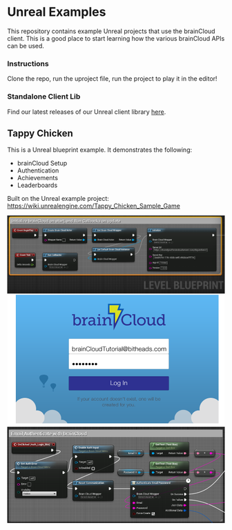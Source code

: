 # Unreal Examples

This repository contains example Unreal projects that use the brainCloud client. This is a good place to start learning how the various brainCloud APIs can be used.

### Instructions

Clone the repo, run the uproject file, run the project to play it in the editor!

### Standalone Client Lib

Find our latest releases of our Unreal client library [here](https://github.com/getbraincloud/braincloud-unreal).

## Tappy Chicken

This is a Unreal blueprint example. It demonstrates the following:

- brainCloud Setup
- Authentication
- Achievements
- Leaderboards

Built on the Unreal example project:
https://wiki.unrealengine.com/Tappy_Chicken_Sample_Game

![Setting up brainCloud](/screenshots/InitializeBrainCloud.png?raw=true "Setting up brainCloud")
![Performing Authentication](/screenshots/Authenticate.png?raw=true "Performing Authentication")


